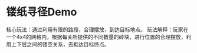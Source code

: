 # 镂纸寻径Demo
核心玩法：通过利用有限的路段，合理摆放，到达目标地点。
玩法解释：玩家在一个4x4的网格内，根据每关所提供的不同数量的砖块，进行位置的合理摆放，利用上下层之间的镂空关系，去抵达目标终点。
